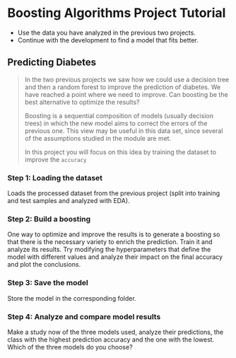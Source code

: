 # Boosting Algorithms Project Tutorial
* Use the data you have analyzed in the previous two projects.
* Continue with the development to find a model that fits better.

## Predicting Diabetes
> In the two previous projects we saw how we could use a decision tree and then a random forest to improve the prediction of diabetes. We have reached a point where we need to improve. Can boosting be the best alternative to optimize the results?
>
> Boosting is a sequential composition of models (usually decision trees) in which the new model aims to correct the errors of the previous one. This view may be useful in this data set, since several of the assumptions studied in the module are met.
>
> In this project you will focus on this idea by training the dataset to improve the `accuracy`

### Step 1: Loading the dataset
Loads the processed dataset from the previous project (split into training and test samples and analyzed with EDA).

### Step 2: Build a boosting
One way to optimize and improve the results is to generate a boosting so that there is the necessary variety to enrich the prediction. Train it and analyze its results. Try modifying the hyperparameters that define the model with different values and analyze their impact on the final accuracy and plot the conclusions.

### Step 3: Save the model
Store the model in the corresponding folder.

### Step 4: Analyze and compare model results
Make a study now of the three models used, analyze their predictions, the class with the highest prediction accuracy and the one with the lowest. Which of the three models do you choose?